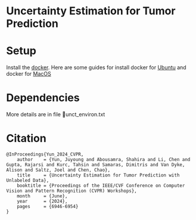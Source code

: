# Uncertainty Estimation for Tumor Prediction

# Setup
Install the [docker](https://www.docker.com/). Here are some guides for install docker for [Ubuntu](https://docs.docker.com/desktop/install/mac-install/) and docker for [MacOS](https://www.docker.com/)

# Dependencies


More details are in file unct_environ.txt



# Citation

    @InProceedings{Yun_2024_CVPR,
        author    = {Yun, Juyoung and Abousamra, Shahira and Li, Chen and Gupta, Rajarsi and Kurc, Tahsin and Samaras, Dimitris and Van Dyke, Alison and Saltz, Joel and Chen, Chao},
        title     = {Uncertainty Estimation for Tumor Prediction with Unlabeled Data},
        booktitle = {Proceedings of the IEEE/CVF Conference on Computer Vision and Pattern Recognition (CVPR) Workshops},
        month     = {June},
        year      = {2024},
        pages     = {6946-6954}
    }
